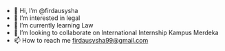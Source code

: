- 👋 Hi, I’m @firdausysha
- 👀 I’m interested in legal
- 🌱 I’m currently learning Law
- 💞️ I’m looking to collaborate on International Internship Kampus Merdeka
- 📫 How to reach me firdausysha99@gmail.com

<!---
firdausysha/firdausysha is a ✨ special ✨ repository because its `README.md` (this file) appears on your GitHub profile.
You can click the Preview link to take a look at your changes.
--->
